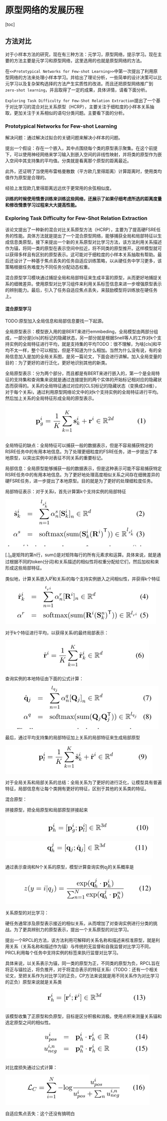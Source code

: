 # 原型网络的发展历程

[toc]

## 方法对比

对于小样本方法的研究，现在有三种方法：元学习，原型网络，提示学习。现在主要的方法主要是元学习和原型网络，这里选用的也就是原型网络的方法。

在`<<Prototypical Networks for Few-shot Learning>>`中第一次提出了利用原型网络的方法来处理小样本学习。并给出了理论分析，一些简单的设计决策可以比元学习以及复杂架构选择的方法产生实质性的改进。而且还把原型网络推广到`zero-shot learning`，并且取得了一定的成果，具体详情，请看下面分析。

`Exploring Task Difficulty for Few-Shot Relation Extraction`提出了一个基于对比学习的混合对比关系原型（HCRP），主要关注于细粒度的小样本关系抽取，更加关注于关系相似的语句分类问题。主要看下面的分析。

























### Prototypical Networks for Few-shot Learning

解决问题：通过解决过拟合的关键问题来解决小样本的问题。

提出一个假设：存在一个嵌入，其中点围绕每个类的原型表示聚集。在这个前提下，可以使用神经网络来学习输入到嵌入空间的非线性映射，并将类的原型作为嵌入空间中其支持集的平均值。分类就是看离那个原型的距离最近。

此外，还证明了当使用布雷格曼散数（平方欧几里得距离）计算距离时，使用类均值作为原型是合理的。

经验上发现欧几里得距离远远优于更常用的余弦相似度。

**训练的时候使用情景训练来训练这些网络，还展示了如果仔细考虑所选的距离度量和修改情景学习过程来大大提高性能。**



### Exploring Task Difficulty for Few-Shot Relation Extraction

该论文提出了一种新的混合对比关系原型方法（HCRP），主要为了提高硬FSRE任务的性能。具体方法就是提出了一个混合原型网络，能够捕获全局和局部特征以生成信息类原型。接下来提出一个新的关系原型对比学习方法，该方法利用关系描述作为锚，将同一类的原型在表示空间中拉近，将不同类的原型推开。这样模型就可以获得多样且有区别的原型表示。这可能对于细粒度的小样本关系抽取有帮助。最后还设计了一种基于焦点丢失的任务自适应训练策略，以从硬任务中学习更多，该策略根据任务难度为不同任务分配动态权重。

混合原型学习模块通过捕捉全局和局部特征来生成丰富的原型，从而更好地捕捉关系的细微差异。使用原型对比学习组件来利用关系标签信息来进一步增强原型表示的辨别能力。最后，引入了任务自适应焦点丢失，来鼓励模型将训练放在硬任务上。

#### 混合原型学习

TODO:原型加入全局信息和局部信息要找一下起源。

全局原型表示：模型嵌入用的是BERT来进行emmbeding，全局模型由两部分组成，一部分是[cls]的标记的隐藏状态，另一部分就是根据Snell等人的工作对k个支持实例的全局特征进行平均，就是支持集的平均TODO：很不理解，为啥[cls]和平均不太一样，整个可以相加，但是不知道为什么相加。当然为什么没有说，有的全局信息加入是加的全局关系图，是另一篇论文，下面会进行讲解。加入全局变量的目的：为了更好的进行泛化，更好地识别其他的新类。

全局原型表示：分为两个部分，而且都是有BERT来进行嵌入的，第一个是全局特征的支持集和查询集来说就是通过连接提到的两个实体的开始标记相对应的隐藏状态而获得的。关系的全局特征通过对应的[CLS]标记的隐藏状态（变换成2d维），对于每个关系i，通过利用原型网络论文中的对k个支持实例的全局特征进行平均。然后加上关系的全局特征形成全局的原型表示。

![image-20221112150633039](小样本发展历程.assets/image-20221112150633039.png)

全局特征的缺点：全局特征可以捕获一般的数据表示，但是不容易捕获特定的RSRE任务中的有用本地信息。为了处理更细粒度的FSRE任务，进一步提出了本地原型，以突出实例中对表征不同关系的重要标记。

局部信息：全局原型能够捕获一般的数据表示，但是这种表示可能不容易捕获特定RSRE任务中的有用本地信息。为了更好地处理高度相似关系之间存在细微差异的硬FSRE任务，进一步提出了本地原型。目的就是为了更好的处理细粒度任务。

局部特征表示：对于关系i，首先计算第k个支持实例的局部特征

![image-20221112152236199](小样本发展历程.assets/image-20221112152236199.png)

$[.]_n$是矩阵的第n行，sum()是对矩阵每行的所有元素求和运算。具体来说，就是通过根据不同的token(分词)和关系描述的相似性将权重分配给它们，然后加权和来形成这些局部特征。

类似地，计算关系嵌入$R^i$和关系i的每个支持实例嵌入之间相似性，并获得k个特征

![image-20221112153459900](小样本发展历程.assets/image-20221112153459900.png)

对于k个特征进行平均，以获得关系i的最终局部表示：

![image-20221112153618713](小样本发展历程.assets/image-20221112153618713.png)

查询实例的本地特征由下面的公式计算：

![image-20221112153719151](小样本发展历程.assets/image-20221112153719151.png)

最后，通过平均支持集的局部特征加上关系的局部特征来生成局部原型

![image-20221112154139748](小样本发展历程.assets/image-20221112154139748.png)

对于全局关系和局部关系的总结：全局关系为了更好的进行泛化，让模型具有普遍特征，局部信息有让每个类拥有更好的特征，区别于其他的关系类的特征。

混合原型：

拼接原型，把全局原型和局部原型拼接起来

![image-20221112154223891](小样本发展历程.assets/image-20221112154223891.png)

![image-20221112154305464](小样本发展历程.assets/image-20221112154305464.png)

通过表示查询和N个关系的原型，模型计算查询实例$q_j$的关系概率是

![image-20221112154533124](小样本发展历程.assets/image-20221112154533124.png)



关系原型的对比学习：

硬任务通常涉及原型表示接近的相似关系，从而增加了对查询实例进行分类的挑战。为了更具辨别力的原型表示，提出一个关系原型的对比学习。

提出一个RPCL的方法，该方法利用可解释的关系名称和描述来校准原型，就是利用关系（关系名称和描述作为锚）与传统的无监督和自我监督对比学习不同，PRCL利用每个任务中支持实例的标签来执行监督对比学习。

具体来说，以关系表示为锚，同一类的原型为正，不同类的原型为负，RPCL旨在将正与锚拉近，将负推开，对于将混合表示的特征关系i（TODO：还有一个相关论文，至把关系作为对比学习的正负，CP方法来说就是用不同关系作为对比学习的正负）原型来说就是关系类

![image-20221112161505472](小样本发展历程.assets/image-20221112161505472.png)

该模型收集了正原型和负原型，目标是区分积极和消极。使用点积来测量关系锚和选定原型之间的相似性。

![image-20221112161900182](小样本发展历程.assets/image-20221112161900182.png)

对比度损失通过公式计算：

![image-20221112162304749](小样本发展历程.assets/image-20221112162304749.png)

自适应焦点丢失：这个还没有搞明白



